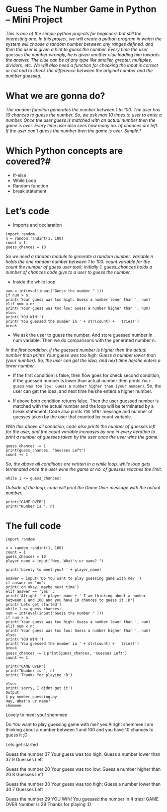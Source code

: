 # Guess The Number Game in Python – Mini Project

*This is one of the simple python projects for beginners but still the interesting one. In this project, we will create a python program in which the system will choose a random number between any ranges defined, and then the user is given a hint to guess the number. Every time the user guesses the number wrongly, he is given another clue leading him towards the answer. The clue can be of any type like smaller, greater, multiples, dividers, etc. We will also need a function for checking the input is correct or not and to check the difference between the original number and the number guessed.*

# What we are gonna do?

*The random function generates the number between 1 to 100. The user has 10 chances to guess the number. So, we ask max 10 times to user to enter a number. Once the user guess is matched with an actual number then the game is over. Every time user also sees how many no. of chances are left. If the user can’t guess the number then the game is over. Simple!!*

# Which Python concepts are covered?#

* If-else                                                                                                                                                                                          
* While Loop                                                                                                                                                                                    
* Random function                                                                                                                                                                                 
* break statement       

# Let’s code  

* Imports and declaration
                                                                                                                                                                
`import random`                                                                                                                                                                   
`n = random.randint(1, 100)`                                                                                                                          
`count = 1`                                                                                                                                                                            
`guess_chances = 10`  

*So we need a random module to generate a random number. Variable n holds the one random number between 1 to 100. count variable for the count the number of guess user took, initially 1. guess_chances holds a number of chances code give to a user to guess the number.*

* Inside the while loop

`num = int(eval(input("Guess the number " )))`                                                                                                                                            
`if num > n:`                                                                                                                                                                                  
  `print('Your guess was too high: Guess a number lower than ', num)`                                                                                                                     
`elif num < n:`                                                                                                                                                                             
  `print('Your guess was too low: Guess a number higher than ', num)`                                                                                                                              
`else:`                                                                                                                                                                                          
  `print('YOU WIN!')`                                                                                                                                                                              
  `print('You guessed the number in ' + str(count) + ' tries!')`                                                                                                                            
  `break`                                                                                                                                                                                      
  
* We ask the user to guess the number. And store guessed number in num variable. Then we do comparisons with the generated number n.
  
*In the first condition, if the guessed number is higher then the actual number than prints Your guess was too high: Guess a number lower than (your number). So, the user can get the idea, and next time he/she enters a lower number.*

* If the first condition is false, then flow goes for check second condition, if the guessed number is lower than actual number then prints `Your guess was too low: Guess a number higher than (your number)`. So, the user can get the idea, and next time he/she enters a higher number.

* If above both condition returns false. Then the user guessed number is matched with the actual number and the loop will be terminated by a break statement. Code also prints `YOU WIN!` message and number of guesses taken by the user that counted by count variable.

*With this above all condition, code also prints the number of guesses left for the user, and the count variable increases by one in every iteration to print a number of guesses taken by the user once the user wins the game.*

`guess_chances -= 1`                                                                                                                                                  
  `print(guess_chances, 'Guesses Left')`                                                                                                                                       
  `count += 1`
  
*So, the above all conditions are written in a while loop. while loop gets terminated once the user wins the game or no. of guesses reaches the limit.*

`while 1 <= guess_chances:`                                                                                                                                                                     

*Outside of the loop, code will print the Game Over message with the actual number.*

`print("GAME OVER")`                                                                                                                                                           
`print("Number is ", n)`

# The full code  

`import random`

`n = random.randint(1, 100)`                                                                                                                                                                        
`count = 1`                                                                                                                                                                                     
`guess_chances = 10`                                                                                                                                                                          
`player_name = input("Hey, What's ur name? ")`                                                                                                                                                  

`print('Lovely to meet you! ' + player_name)`                                                                                                                                                    

`answer = input('Do You want to play guessing game with me? ')`                                                                                                                    
`if answer == 'no':`                                                                                                                                                                        
  `print('oh okay, maybe next time')`                                                                                                                                                      
`elif answer == 'yes' :`                                                                                                                                                                     
  `print('Alright ' + player_name + ' I am thinking about a number between 1 and 100 and you have 10 chances to guess it ;D')`                                                                   
  `print('Lets get started')`                                                                                                                                                        
  `while 1 <= guess_chances:`                                                                                                                                                             
    `num = int(eval(input("Guess the number " )))`                                                                                                                                              
    `if num > n:`                                                                                                                                                                         
      `print('Your guess was too high: Guess a number lower than ', num)`                                                                                                                     
    `elif num < n:`                                                                                                                                                                          
      `print('Your guess was too low: Guess a number higher than ', num)`                                                                                                                          
    `else:`                                                                                                                                                                                           
      `print('YOU WIN!')`                                                                                                                                                                      
      `print('You guessed the number in ' + str(count) + ' tries!')`                                                                                                                            
      `break`                                                                                                                                                                            
    `guess_chances -= 1`
    `print(guess_chances, 'Guesses Left')`                                                                                                                                                         
    `count += 1`                                                                                                                                                                              

  `print("GAME OVER")`                                                                                                                                                                            
  `print("Number is ", n)`                                                                                                                                                                 
  `print('Thanks for playing :D')`                                                                                                                                                                  

`else:`                                                                                                                                                                    
  `print('sorry, I didnt get it')`                                                                                                                                  
`Output`                                                                                                                                                                               
`$ py number_guessing.py`                                                                                                                                                                                                                                                                
`Hey, What's ur name?`                                                                                                                                                                               
`shemmee`                                                                                                                                                         

Lovely to meet you! shemmee

Do You want to play guessing game with me? 
yes
Alright shemmee I am thinking about a number between 1 and 100 and you have 10 chances to guess it ;D      

Lets get started

Guess the number 
37
Your guess was too high: Guess a number lower than  37
9 Guesses Left

Guess the number 
20
Your guess was too low: Guess a number higher than  20
8 Guesses Left

Guess the number 
30
Your guess was too high: Guess a number lower than  30
7 Guesses Left

Guess the number 
29
YOU WIN!
You guessed the number in 4 tries!
GAME OVER
Number is  29
Thanks for playing :D

